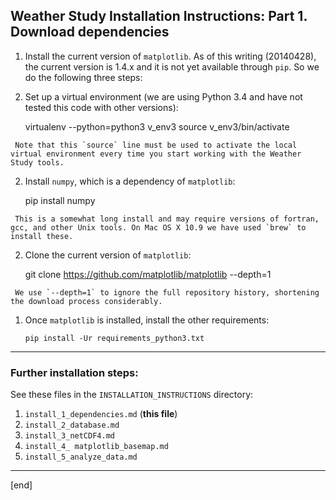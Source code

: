## Weather Study Installation Instructions: Part 1. Download dependencies

 1. Install the current version of `matplotlib`. As of this writing (20140428), the current version is 1.4.x and it is not yet available through `pip`. So we do the following three steps:
 
   2. Set up a virtual environment (we are using Python 3.4 and have not tested this code with other versions):

        virtualenv --python=python3 v_env3
        source v_env3/bin/activate

     Note that this `source` line must be used to activate the local virtual environment every time you start working with the Weather Study tools.

   2. Install `numpy`, which is a dependency of `matplotlib`:

        pip install numpy

     This is a somewhat long install and may require versions of fortran, gcc, and other Unix tools. On Mac OS X 10.9 we have used `brew` to install these.

   2. Clone the current version of `matplotlib`:

        git clone https://github.com/matplotlib/matplotlib --depth=1

     We use `--depth=1` to ignore the full repository history, shortening the download process considerably.

 1. Once `matplotlib` is installed, install the other requirements:

        pip install -Ur requirements_python3.txt

---

### Further installation steps:

See these files in the `INSTALLATION_INSTRUCTIONS` directory:

 1. `install_1_dependencies.md` (**this file**)
 1. `install_2_database.md`
 1. `install_3_netCDF4.md`
 1. `install_4_ matplotlib_basemap.md`
 1. `install_5_analyze_data.md`

---

[end]
